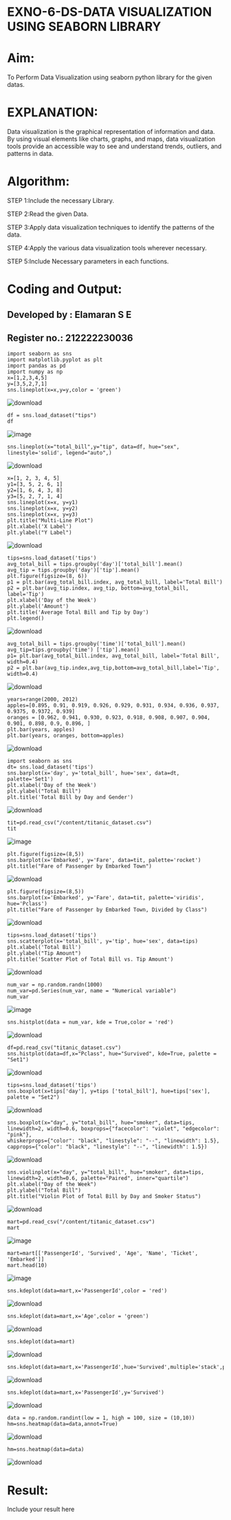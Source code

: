 # EXNO-6-DS-DATA VISUALIZATION USING SEABORN LIBRARY

# Aim:
  To Perform Data Visualization using seaborn python library for the given datas.

# EXPLANATION:
Data visualization is the graphical representation of information and data. By using visual elements like charts, graphs, and maps, data visualization tools provide an accessible way to see and understand trends, outliers, and patterns in data.

# Algorithm:
STEP 1:Include the necessary Library.

STEP 2:Read the given Data.

STEP 3:Apply data visualization techniques to identify the patterns of the data.

STEP 4:Apply the various data visualization tools wherever necessary.

STEP 5:Include Necessary parameters in each functions.

# Coding and Output:
## Developed by : Elamaran S E
## Register no.: 212222230036
```
import seaborn as sns
import matplotlib.pyplot as plt
import pandas as pd
import numpy as np
x=[1,2,3,4,5]
y=[3,5,2,7,1]
sns.lineplot(x=x,y=y,color = 'green')
```
![download](https://github.com/user-attachments/assets/1cbefd55-f79f-4973-98d3-121baf672c07)
```
df = sns.load_dataset("tips")
df
```
![image](https://github.com/user-attachments/assets/ad628a15-962e-4388-8ce4-f927a878be98)
```
sns.lineplot(x="total_bill",y="tip", data=df, hue="sex", linestyle='solid', legend="auto",)
```
![download](https://github.com/user-attachments/assets/489024b4-4cdc-425e-a1a2-53a872cde893)
```
x=[1, 2, 3, 4, 5]
y1=[3, 5, 2, 6, 1]
y2=[1, 6, 4, 3, 8]
y3=[5, 2, 7, 1, 4]
sns.lineplot(x=x, y=y1)
sns.lineplot(x=x, y=y2)
sns.lineplot(x=x, y=y3)
plt.title("Multi-Line Plot")
plt.xlabel('X Label')
plt.ylabel("Y Label")
```
![download](https://github.com/user-attachments/assets/4c086553-594f-4930-9c81-475152c6a6b6)
```
tips=sns.load_dataset('tips')
avg_total_bill = tips.groupby('day')['total_bill'].mean()
avg_tip = tips.groupby('day')['tip'].mean()
plt.figure(figsize=(8, 6))
p1 = plt.bar(avg_total_bill.index, avg_total_bill, label='Total Bill')
p2 = plt.bar(avg_tip.index, avg_tip, bottom=avg_total_bill, label='Tip')
plt.xlabel('Day of the Week')
plt.ylabel('Amount')
plt.title('Average Total Bill and Tip by Day')
plt.legend()
```
![download](https://github.com/user-attachments/assets/44ef617c-fda7-40f9-a1b6-f975043a0d40)
```
avg_total_bill = tips.groupby('time')['total_bill'].mean() 
avg_tip=tips.groupby('time') ['tip'].mean()
p1= plt.bar(avg_total_bill.index, avg_total_bill, label='Total Bill', width=0.4)
p2 = plt.bar(avg_tip.index,avg_tip,bottom=avg_total_bill,label='Tip', width=0.4)
```
![download](https://github.com/user-attachments/assets/acf49072-8360-404b-8049-310a90cd2379)
```
years=range(2000, 2012)
apples=[0.895, 0.91, 0.919, 0.926, 0.929, 0.931, 0.934, 0.936, 0.937, 0.9375, 0.9372, 0.939] 
oranges = [0.962, 0.941, 0.930, 0.923, 0.918, 0.908, 0.907, 0.904, 0.901, 0.898, 0.9, 0.896, ]
plt.bar(years, apples)
plt.bar(years, oranges, bottom=apples)
```
![download](https://github.com/user-attachments/assets/874b8645-475e-4c1f-af01-d7d060284710)
```
import seaborn as sns
dt= sns.load_dataset('tips')
sns.barplot(x='day', y='total_bill', hue='sex', data=dt, palette='Set1')
plt.xlabel('Day of the Week')
plt.ylabel("Total Bill")
plt.title('Total Bill by Day and Gender')
```
![download](https://github.com/user-attachments/assets/8600be97-21d3-40b6-b2bd-57806178f843)
```
tit=pd.read_csv("/content/titanic_dataset.csv")
tit
```
![image](https://github.com/user-attachments/assets/16a421b1-e1c7-4266-be6f-ed8354426152)
```
plt.figure(figsize=(8,5))
sns.barplot(x='Embarked', y='Fare', data=tit, palette='rocket') 
plt.title("Fare of Passenger by Embarked Town")
```
![download](https://github.com/user-attachments/assets/98062f4f-a698-439b-b4a0-612686ea1483)
```
plt.figure(figsize=(8,5))
sns.barplot(x='Embarked', y='Fare', data=tit, palette='viridis', hue='Pclass') 
plt.title("Fare of Passenger by Embarked Town, Divided by Class")
```
![download](https://github.com/user-attachments/assets/df114a5f-f53c-4a85-9fba-8b20e8d720d9)
```
tips=sns.load_dataset('tips')
sns.scatterplot(x='total_bill', y='tip', hue='sex', data=tips)
plt.xlabel('Total Bill')
plt.ylabel("Tip Amount")
plt.title('Scatter Plot of Total Bill vs. Tip Amount')
```
![download](https://github.com/user-attachments/assets/fc06170e-c9b9-4131-98ca-aa8468b0fb4e)
```
num_var = np.random.randn(1000)
num_var=pd.Series(num_var, name = "Numerical variable")
num_var
```
![image](https://github.com/user-attachments/assets/d7aaa38e-89f9-4a6c-b130-dca296e0bec1)
```
sns.histplot(data = num_var, kde = True,color = 'red')
```
![download](https://github.com/user-attachments/assets/fcd2a925-a13d-4d2f-ad7a-18d342db57db)
```
df=pd.read_csv("titanic_dataset.csv")
sns.histplot(data=df,x="Pclass", hue="Survived", kde=True, palette = "Set1")
```
![download](https://github.com/user-attachments/assets/60be6fc9-4ac9-4c55-aa34-5b289dff279d)
```
tips=sns.load_dataset('tips')
sns.boxplot(x=tips['day'], y=tips ['total_bill'], hue=tips['sex'], palette = "Set2")
```
![download](https://github.com/user-attachments/assets/59730bad-03b0-4a96-afe1-5f13afe10862)
```
sns.boxplot(x="day", y="total_bill", hue="smoker", data=tips, linewidth=2, width=0.6, boxprops={"facecolor": "violet", "edgecolor": "pink"},
whiskerprops={"color": "black", "linestyle": "--", "linewidth": 1.5}, capprops={"color": "black", "linestyle": "--", "linewidth": 1.5})
```
![download](https://github.com/user-attachments/assets/c5befef9-12c7-47eb-a560-d683d179f57d)
```
sns.violinplot(x="day", y="total_bill", hue="smoker", data=tips, linewidth=2, width=0.6, palette="Paired", inner="quartile")
plt.xlabel("Day of the Week")
plt.ylabel("Total Bill")
plt.title("Violin Plot of Total Bill by Day and Smoker Status")
```
![download](https://github.com/user-attachments/assets/1101d2ea-f1d8-4a3e-b30c-0745f84d17e8)
```
mart=pd.read_csv("/content/titanic_dataset.csv")
mart
```
![image](https://github.com/user-attachments/assets/86ddc0c1-41d3-4e6a-ad56-7f8140c0452f)
```
mart=mart[['PassengerId', 'Survived', 'Age', 'Name', 'Ticket', 'Embarked']] 
mart.head(10)
```
![image](https://github.com/user-attachments/assets/5def1026-8176-42f6-9598-2cd38fdc9e62)
```
sns.kdeplot(data=mart,x='PassengerId',color = 'red')
```
![download](https://github.com/user-attachments/assets/5f58cc3f-9d39-4eb9-ba45-fe2b8e209aee)
```
sns.kdeplot(data=mart,x='Age',color = 'green')
```
![download](https://github.com/user-attachments/assets/c24ef8b7-4b18-47c3-a0f2-f9e2b7f79b06)
```
sns.kdeplot(data=mart)
```
![download](https://github.com/user-attachments/assets/e84a0589-0c01-4c3a-a164-56d1b12f22da)
```
sns.kdeplot(data=mart,x='PassengerId',hue='Survived',multiple='stack',palette='Set2')
```
![download](https://github.com/user-attachments/assets/d6cfec9f-1e84-4362-be39-98312651149f)
```
sns.kdeplot(data=mart,x='PassengerId',y='Survived')
```
![download](https://github.com/user-attachments/assets/358872dc-a608-40f5-aee2-ee895bed2dc1)
```
data = np.random.randint(low = 1, high = 100, size = (10,10))
hm=sns.heatmap(data=data,annot=True)
```
![download](https://github.com/user-attachments/assets/f72397a7-f542-475b-9aa5-e386b3c76351)
```
hm=sns.heatmap(data=data)
```
![download](https://github.com/user-attachments/assets/0e76965d-561c-4366-9ef3-428d5fd82e28)

# Result:
 Include your result here
